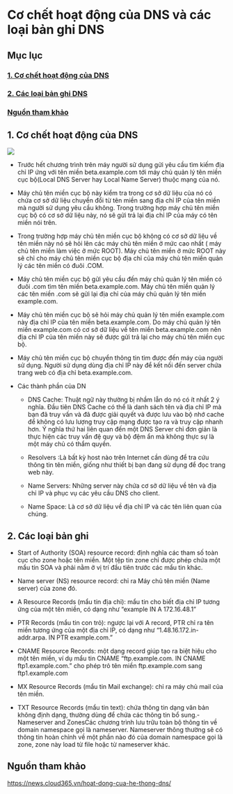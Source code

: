 # Cơ chết hoạt động của DNS và các loại bản ghi DNS

## Mục lục

### [1. Cơ chết hoạt động của DNS](https://github.com/phancong0897/Congphan/blob/master/DNS/Banghi-va-nguyenly-DNS.md#1-c%C6%A1-ch%E1%BA%BFt-ho%E1%BA%A1t-%C4%91%E1%BB%99ng-c%E1%BB%A7a-dns-1)

### [2. Các loại bản ghi DNS](https://github.com/phancong0897/Congphan/blob/master/DNS/Banghi-va-nguyenly-DNS.md#2-c%C3%A1c-lo%E1%BA%A1i-b%E1%BA%A3n-ghi)

### [ Nguồn tham khảo](https://github.com/phancong0897/Congphan/blob/master/DNS/Banghi-va-nguyenly-DNS.md#ngu%E1%BB%93n-tham-kh%E1%BA%A3o)

## 1. Cơ chết hoạt động của DNS

<img src="https://imgur.com/iE8EAtR.png">

- Trước hết chương trình trên máy người sử dụng gửi yêu cầu tìm kiếm địa chỉ IP ứng với tên miền beta.example.com tới máy chủ quản lý tên miền cục bộ(Local DNS Server hay Local Name Server) thuộc mạng của nó.

- Máy chủ tên miền cục bộ này kiểm tra trong cơ sở dữ liệu của nó có chứa cơ sở dữ liệu chuyển đổi từ tên miền sang địa chỉ IP của tên miền mà người sử dụng yêu cầu không. Trong trường hợp máy chủ tên miền cục bộ có cơ sở dữ liệu này, nó sẽ gửi trả lại địa chỉ IP của máy có tên miền nói trên.

- Trong trường hợp máy chủ tên miền cục bộ không có cơ sở dữ liệu về tên miền này nó sẽ hỏi lên các máy chủ tên miền ở mức cao nhất ( máy chủ tên miền làm việc ở mức ROOT). Máy chủ tên miền ở mức ROOT này sẽ chỉ cho máy chủ tên miền cục bộ địa chỉ của máy chủ tên miền quản lý các tên miền có đuôi .COM.

- Máy chủ tên miền cục bộ gửi yêu cầu đến máy chủ quản lý tên miền có đuôi .com tìm tên miền beta.example.com. Máy chủ tên miền quản lý các tên miền .com sẽ gửi lại địa chỉ của máy chủ quản lý tên miền example.com.

- Máy chủ tên miền cục bộ sẽ hỏi máy chủ quản lý tên miền  example.com  này địa chỉ IP của tên miền beta.example.com. Do máy chủ quản lý tên miền example.com có cơ sở dữ liệu về tên miền beta.example.com nên địa chỉ IP của tên miền này sẽ được gửi trả lại cho máy chủ tên miền cục bộ.

- Máy chủ tên miền cục bộ chuyển thông tin tìm được đến máy của người sử dụng. 
Người sử dụng dùng địa chỉ IP này để kết nối đến server chứa trang web có địa chỉ beta.example.com.

- Các thành phần của DN

    - DNS Cache: Thuật ngữ này thường bị nhầm lẫn do nó có ít nhất 2 ý nghĩa. Đầu tiên DNS Cache có thể là danh sách tên và địa chỉ IP mà bạn đã truy vấn và đã được giải quyết và được lưu vào bộ nhớ cache để không có lưu lượng truy cập mạng được tạo ra và truy cập nhanh hơn. Ý nghĩa thứ hai liên quan đến một DNS Server chỉ đơn giản là thực hiện các truy vấn đệ quy và bộ đệm ẩn mà không thực sự là một máy chủ có thẩm quyền.

    - Resolvers :Là bất kỳ host nào trên Internet cần dùng để tra cứu thông tin tên miền, giống như thiết bị bạn đang sử dụng để đọc trang web này.

    - Name Servers: Những server này chứa cơ sở dữ liệu về tên và địa chỉ IP và phục vụ các yêu cầu DNS cho client.

    - Name Space: Là cơ sở dữ liệu về địa chỉ IP và các tên liên quan của chúng.

    
## 2. Các loại bản ghi

- Start of Authority (SOA) resource record: định nghĩa các tham số toàn cục cho zone hoặc tên miền. Một tệp tin zone chỉ được phép chứa một mẩu tin SOA và phải nằm ở vị trí đầu tiên trước các mẩu tin khác.

- Name server (NS) resource record: chỉ ra Máy chủ tên miền (Name server) của zone đó.

- A Resource Records (mẩu tin địa chỉ): mẩu tin cho biết địa chỉ IP tương ứng của một tên miền, có dạng như “example IN A 172.16.48.1”

- PTR Records (mẩu tin con trỏ): ngược lại với A record, PTR chỉ ra tên miền tương ứng của một địa chỉ IP, có dạng như “1.48.16.172.in-addr.arpa. IN PTR example.com.”

- CNAME Resource Records: một dạng record giúp tạo ra biệt hiệu cho một tên miền, ví dụ mẩu tin CNAME “ftp.example.com. IN CNAME ftp1.example.com.” cho phép trỏ tên miền ftp.example.com sang ftp1.example.com

- MX Resource Records (mẩu tin Mail exchange): chỉ ra máy chủ mail của tên miền.

- TXT Resource Records (mẩu tin text): chứa thông tin dạng văn bản không định dạng, thường dùng để chứa các thông tin bổ sung.-Nameserver and ZonesCác chương trình lưu trữu toàn bộ thông tin về domain namespace gọi là nameserver. Nameserver thông thường sẽ có thông tin hoàn chỉnh về một phần nào đó của domain namespace gọi là zone, zone này load từ file hoặc từ nameserver khác.

## Nguồn tham khảo 

https://news.cloud365.vn/hoat-dong-cua-he-thong-dns/
